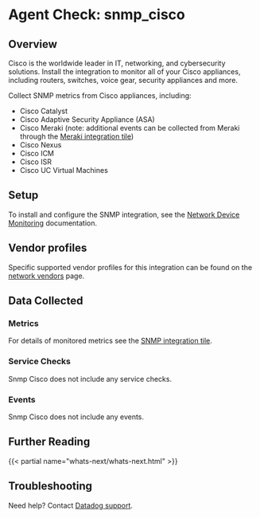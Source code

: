 # Agent Check: snmp_cisco

## Overview

Cisco is the worldwide leader in IT, networking, and cybersecurity solutions. Install the integration to monitor all of your Cisco appliances, including routers, switches, voice gear, security appliances and more.

Collect SNMP metrics from Cisco appliances, including:

- Cisco Catalyst
- Cisco Adaptive Security Appliance (ASA)
- Cisco Meraki (note: additional events can be collected from Meraki through the [Meraki integration tile][1])
- Cisco Nexus
- Cisco ICM
- Cisco ISR
- Cisco UC Virtual Machines

## Setup

To install and configure the SNMP integration, see the [Network Device Monitoring][3] documentation.

## Vendor profiles

Specific supported vendor profiles for this integration can be found on the [network vendors][6] page.

## Data Collected

### Metrics

For details of monitored metrics see the [SNMP integration tile][2].

### Service Checks

Snmp Cisco does not include any service checks.

### Events

Snmp Cisco does not include any events.

## Further Reading

{{< partial name="whats-next/whats-next.html" >}}

## Troubleshooting

Need help? Contact [Datadog support][5].


[1]: https://app.datadoghq.com/account/settings#integrations/meraki
[2]: https://app.datadoghq.com/account/settings#integrations/snmp
[3]: https://docs.datadoghq.com/network_performance_monitoring/devices/setup
[5]: https://docs.datadoghq.com/help/
[6]: https://docs.datadoghq.com/network_monitoring/devices/#vendor-profiles